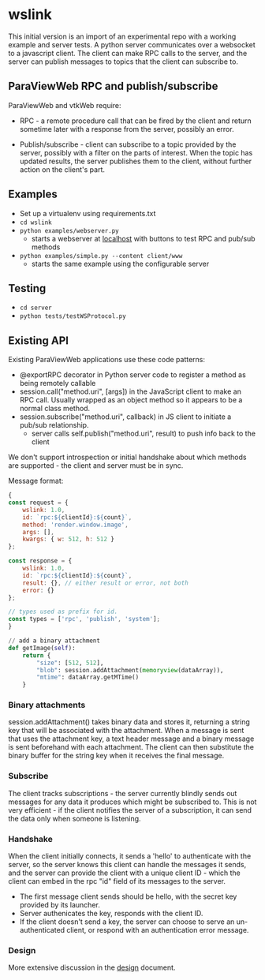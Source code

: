 # wslink
This initial version is an import of an experimental repo with a working
example and server tests. A python server communicates over a websocket
to a javascript client. The client can make RPC calls to the server, and the
server can publish messages to topics that the client can subscribe to.

## ParaViewWeb RPC and publish/subscribe

ParaViewWeb and vtkWeb require:
* RPC - a remote procedure call that can be fired by the client and return
  sometime later with a response from the server, possibly an error.

* Publish/subscribe - client can subscribe to a topic provided by the server,
  possibly with a filter on the parts of interest. When the topic has updated
  results, the server publishes them to the client, without further action on
  the client's part.

## Examples

* Set up a virtualenv using requirements.txt
* `cd wslink`
* `python examples/webserver.py`
  - starts a webserver at [localhost](http://localhost:8080/) with buttons to test RPC and pub/sub methods
* `python examples/simple.py --content client/www`
  - starts the same example using the configurable server

## Testing

* `cd server`
* `python tests/testWSProtocol.py`

## Existing API

Existing ParaViewWeb applications use these code patterns:
* @exportRPC decorator in Python server code to register a method as being remotely callable
* session.call("method.uri", [args]) in the JavaScript client to make an RPC call. Usually wrapped as an object method so it appears to be a normal class method.
* session.subscribe("method.uri", callback) in JS client to initiate a pub/sub relationship.
    * server calls self.publish("method.uri", result) to push info back to the client

We don't support introspection or initial handshake about which methods are
supported - the client and server must be in sync.

Message format:
```javascript
{
const request = {
    wslink: 1.0,
    id: `rpc:${clientId}:${count}`,
    method: 'render.window.image',
    args: [],
    kwargs: { w: 512, h: 512 }
};

const response = {
    wslink: 1.0,
    id: `rpc:${clientId}:${count}`,
    result: {}, // either result or error, not both
    error: {}
};

// types used as prefix for id.
const types = ['rpc', 'publish', 'system']; 
}
```

```python
// add a binary attachment
def getImage(self):
    return {
        "size": [512, 512],
        "blob": session.addAttachment(memoryview(dataArray)),
        "mtime": dataArray.getMTime()
    }
```

### Binary attachments

session.addAttachment() takes binary data and stores it, returning a string key
that will be associated with the attachment. When a message is sent that uses
the attachment key, a text header message and a binary message is sent
beforehand with each attachment. The client can then substitute the binary
buffer for the string key when it receives the final message.

### Subscribe

The client tracks subscriptions - the server currently blindly sends out
messages for any data it produces which might be subscribed to. This is not
very efficient - if the client notifies the server of a subscription, it can
send the data only when someone is listening.

### Handshake

When the client initially connects, it sends a 'hello' to authenticate with
the server, so the server knows this client can handle the messages it sends,
and the server can provide the client with a unique client ID - which the
client can embed in the rpc "id" field of its messages to the server.

* The first message client sends should be hello, with the secret key provided by its launcher.
* Server authenicates the key, responds with the client ID.
* If the client doesn't send a key, the server can choose to serve an un-authenticated client, or respond with an authentication error message.

### Design

More extensive discussion in the [design](design.md) document.

